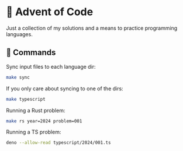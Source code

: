 # 🎄 Advent of Code 

Just a collection of my solutions and a means to practice programming languages.

## 🎁 Commands

Sync input files to each language dir:
```sh
make sync
```

If you only care about syncing to one of the dirs:
```sh
make typescript
```

Running a Rust problem:
```sh
make rs year=2024 problem=001
```

Running a TS problem:

```sh
deno --allow-read typescript/2024/001.ts
```

